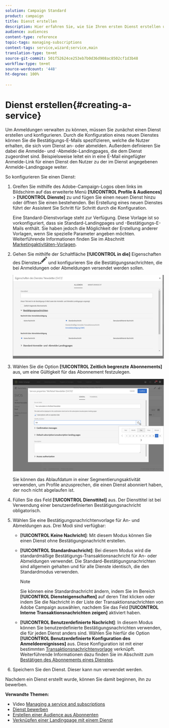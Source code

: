```yaml
---
solution: Campaign Standard
product: campaign
title: Dienst erstellen
description: Hier erfahren Sie, wie Sie Ihren ersten Dienst erstellen und ihn so konfigurieren, dass Sie E-Mail-Bestätigungen an Ihre Abonnenten senden können.
audience: audiences
content-type: reference
topic-tags: managing-subscriptions
context-tags: service,wizard;service,main
translation-type: tm+mt
source-git-commit: 501f52624ce253eb7b0d36d908ac8502cf1d3b48
workflow-type: tm+mt
source-wordcount: '448'
ht-degree: 100%

---
```



# Dienst erstellen{#creating-a-service}

Um Anmeldungen verwalten zu können, müssen Sie zunächst einen Dienst erstellen und konfigurieren. Durch die Konfiguration eines neuen Dienstes können Sie die Bestätigungs-E-Mails spezifizieren, welche die Nutzer erhalten, die sich vom Dienst an- oder abmelden. Außerdem definieren Sie dabei die Anmelde- und -Abmelde-Landingpages, die dem Dienst zugeordnet sind. Beispielsweise leitet ein in eine E-Mail eingefügter Anmelde-Link für einen Dienst den Nutzer zu der im Dienst angegebenen Anmelde-Landingpage weiter.

So konfigurieren Sie einen Dienst:

1. Greifen Sie mithilfe des Adobe-Campaign-Logos oben links im Bildschirm auf das erweiterte Menü **[!UICONTROL Profile &amp; Audiences]** > **[!UICONTROL Dienste]** zu und fügen Sie einen neuen Dienst hinzu oder öffnen Sie einen bestehenden. Bei Erstellung eines neuen Dienstes führt der Assistent Sie Schritt für Schritt durch die Konfiguration.

   Eine Standard-Dienstvorlage steht zur Verfügung. Diese Vorlage ist so vorkonfiguriert, dass sie Standard-Landingpages und -Bestätigungs-E-Mails enthält. Sie haben jedoch die Möglichkeit der Erstellung anderer Vorlagen, wenn Sie spezielle Parameter angeben möchten. Weiterführende Informationen finden Sie im Abschnitt [Marketingaktivitäten-Vorlagen](../../start/using/marketing-activity-templates.md).

1. Gehen Sie mithilfe der Schaltfläche **[!UICONTROL in die]** Eigenschaften des Dienstes![](assets/edit_darkgrey-24px.png) und konfigurieren Sie die Bestätigungsnachrichten, die bei Anmeldungen oder Abmeldungen versendet werden sollen.

   ![](assets/lp_service_parameters.png)

1. Wählen Sie die Option **[!UICONTROL Zeitlich begrenzte Abonnements]** aus, um eine Gültigkeit für das Abonnement festzulegen.

   ![](assets/lp_service_expiration.png)

   Sie können das Ablaufdatum in einer Segmentierungsaktivität verwenden, um Profile anzusprechen, die einen Dienst abonniert haben, der noch nicht abgelaufen ist.

1. Füllen Sie das Feld **[!UICONTROL Diensttitel]** aus. Der Diensttitel ist bei Verwendung einer benutzerdefinierten Bestätigungsnachricht obligatorisch.

1. Wählen Sie eine Bestätigungsnachrichtenvorlage für An- und Abmeldungen aus. Drei Modi sind verfügbar:

   * **[!UICONTROL Keine Nachricht]**: Mit diesem Modus können Sie einen Dienst ohne Bestätigungsnachricht erstellen.
   * **[!UICONTROL Standardnachricht]**: Bei diesem Modus wird die standardmäßige Bestätigungs-Transaktionsnachricht für An- oder Abmeldungen verwendet. Die Standard-Bestätigungsnachrichten sind allgemein gehalten und für alle Dienste identisch, die den Standardmodus verwenden.

      >[!NOTE]
      >
      >Sie können eine Standardnachricht ändern, indem Sie im Bereich **[!UICONTROL Diensteigenschaften]** auf deren Titel klicken oder indem Sie die Nachricht in der Liste der Transaktionsnachrichten von Adobe Campaign auswählen, nachdem Sie das Feld **[!UICONTROL Interne Transaktionsnachrichten zeigen]** aktiviert haben.

   * **[!UICONTROL Benutzerdefinierte Nachricht]**: In diesem Modus können Sie benutzerdefinierte Bestätigungsnachrichten verwenden, die für jeden Dienst anders sind. Wählen Sie hierfür die Option **[!UICONTROL Benutzerdefinierte Konfiguration des Anmeldeereignisses]** aus. Diese Konfiguration ist mit einer bestimmten [Transaktionsnachrichtenvorlage](../../channels/using/getting-started-with-transactional-msg.md) verknüpft. Weiterführende Informationen dazu finden Sie im Abschnitt zum [Bestätigen des Abonnements eines Dienstes](../../audiences/using/confirming-subscription-to-a-service.md).

1. Speichern Sie den Dienst. Dieser kann nun verwendet werden.

Nachdem ein Dienst erstellt wurde, können Sie damit beginnen, ihn zu bewerben.

**Verwandte Themen:**

* Video [Managing a service and subscriptions](https://docs.adobe.com/content/help/de-DE/campaign-learn/campaign-standard-tutorials/profiles-and-audiences/services-and-subscriptions.html)
* [Dienst bewerben](../../audiences/using/promoting-a-service.md)
* [Erstellen einer Audience aus Abonnenten](../../audiences/using/creating-audiences.md#creating-list-audiences)
* [Verknüpfen einer Landingpage mit einem Dienst ](../../channels/using/configuring-landing-page.md#linking-a-landing-page-to-a-service)
